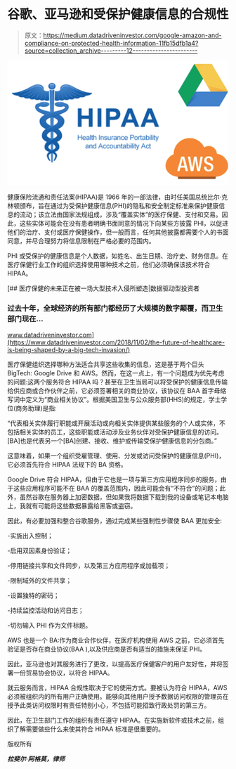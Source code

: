 # 谷歌、亚马逊和受保护健康信息的合规性

> 原文：<https://medium.datadriveninvestor.com/google-amazon-and-compliance-on-protected-health-information-11fb15dfb1a4?source=collection_archive---------12----------------------->

![](img/6b4a1c67ea2c8630dce8a1b811ad13a6.png)

健康保险流通和责任法案(HIPAA)是 1966 年的一部法律，由时任美国总统比尔·克林顿颁布，旨在通过为受保护健康信息(PHI)的隐私和安全制定标准来保护健康信息的流动；该立法由国家法规组成，涉及“覆盖实体”的医疗保健、支付和交易。因此，这些实体可能会在没有患者明确书面同意的情况下向某些方披露 PHI，以促进他们的治疗、支付或医疗保健操作，但一般而言，任何其他披露都需要个人的书面同意，并尽合理努力将信息限制在严格必要的范围内。

PHI 或受保护的健康信息是个人数据，如姓名、出生日期、治疗史、财务信息。在医疗保健行业工作的组织选择使用哪种技术之前，他们必须确保该技术符合 HIPAA。

[](https://www.datadriveninvestor.com/2018/11/02/the-future-of-healthcare-is-being-shaped-by-a-big-tech-invasion/) [## 医疗保健的未来正在被一场大型技术入侵所塑造|数据驱动型投资者

### 过去十年，全球经济的所有部门都经历了大规模的数字颠覆，而卫生部门现在…

www.datadriveninvestor.com](https://www.datadriveninvestor.com/2018/11/02/the-future-of-healthcare-is-being-shaped-by-a-big-tech-invasion/) 

医疗保健组织选择哪种方法适合共享这些收集的信息，这是基于两个巨头 BigTech: Google Drive 和 AWS。然而，在这一点上，有一个问题成为优先考虑的问题:这两个服务符合 HIPAA 吗？甚至在卫生当局可以将受保护的健康信息传输给供应商或合作伙伴之前，它必须签署相关的商业协议，该协议在 BAA 首字母缩写词中定义为“商业相关协议”。根据美国卫生与公众服务部(HHS)的规定，学士学位(商务助理)是指:

“代表相关实体履行职能或开展活动或向相关实体提供某些服务的个人或实体，不包括相关实体的员工，这些职能或活动涉及业务伙伴对受保护健康信息的访问。[BA]也是代表另一个[BA]创建、接收、维护或传输受保护健康信息的分包商。”

这意味着，如果一个组织受雇管理、使用、分发或访问受保护的健康信息(PHI)，它必须首先符合 HIPAA 法规下的 BA 资格。

Google Drive 符合 HIPAA，但由于它也是一项与第三方应用程序同步的服务，由于这些应用程序可能不在 BAA 的覆盖范围内，因此可能会有“不符合”的问题；此外，虽然谷歌在服务器上加密数据，但如果我将数据下载到我的设备或笔记本电脑上，我就有可能将这些数据暴露给黑客或盗窃。

因此，有必要加强和整合谷歌服务，通过完成某些强制性步骤使 BAA 更加安全:

-实施出入控制；

-启用双因素身份验证；

-停用链接共享和文件同步，以及第三方应用程序或加载项；

-限制域外的文件共享；

-设置独特的密码；

-持续监控活动和访问日志；

-切勿输入 PHI 作为文件标题。

AWS 也是一个 BA:作为商业合作伙伴，在医疗机构使用 AWS 之前，它必须首先验证是否存在商业协议(BAA ),以及供应商是否有适当的措施来保证 PHI。

因此，亚马逊也对其服务进行了更改，以提高医疗保健客户的用户友好性，并将签署一份贸易协会协议，以符合 HIPAA。

就云服务而言，HIPAA 合规性取决于它的使用方式。要被认为符合 HIPAA，AWS 必须被组织内的所有用户正确使用。能够向其他用户授予数据访问权限的管理员在授予此类访问权限时有责任特别小心，不包括可能招致行政处罚的第三方。

因此，在卫生部门工作的组织有责任遵守 HIPAA。在实施新软件或技术之前，组织了解需要做些什么来使其符合 HIPAA 标准是很重要的。

版权所有

***拉斐尔·阿格莫，律师***